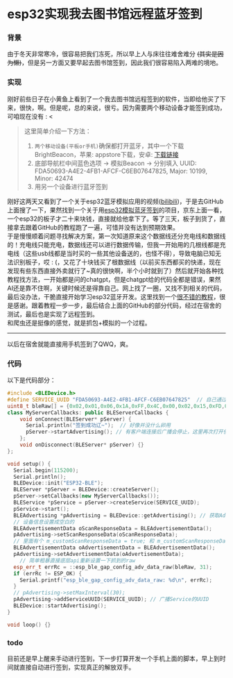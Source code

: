 # esp32实现我去图书馆远程蓝牙签到
### 背景
由于冬天非常寒冷，很容易把我们冻死，所以早上人与床往往难舍难分 ~~(其实是因为懒)~~，但是另一方面又要早起去图书馆签到，因此我们很容易陷入两难的境地。  
### 实现
刚好前些日子在小黄鱼上看到了一个我去图书馆远程签到的软件，当即给他买了下来，很快，啊。但是呢，总的来说，很亏。因为需要两个移动设备才能签到成功，可咱现在没有 : <  
> 这里简单介绍一下方法：
> 1. `两个移动设备(平板or手机)`确保都打开蓝牙，其中一个下载BrightBeacon，苹果: appstore下载，安卓: [下载链接](https://app.brtbeacon.com/d/brightbeacon)
> 2. 底部导航栏中间蓝色选项 -> 模拟Beacon -> 分别填入 UUID: FDA50693-A4E2-4FB1-AFCF-C6EB07647825, Major: 10199, Minor: 42474
> 3. 用另一个设备进行蓝牙签到

刚好这两天又看到了一个关于esp32蓝牙模拟应用的视频([bilibili](https://www.bilibili.com/video/BV1E54y137r3/?spm_id_from=333.880.my_history.page.click&vd_source=946d91ef8e978d916f518f74017b6842))，于是去GitHub上面搜了一下，果然找到一个关于用[esp32模拟蓝牙签到](https://github.com/zanjie1999/dingBle/tree/master)的项目，京东上面一看，一个esp32的板子才二十来块钱，直接就给他拿下了。等了三天，板子到货了，直接拿去跟着GitHub的教程跑了一遍，可惜并没有达到预期效果。  
于是慢慢顺着问题寻找解决方案，第一次知道原来这个数据线还分充电线和数据线的！充电线只能充电，数据线还可以进行数据传输，但我一开始用的几根线都是充电线（这些usb线都是当时买的一些其他设备送的，也怪不得），导致电脑已知无法识别板子，哎 : (，又花了十块钱买了根数据线（以前买东西都买的快递，现在发现有些东西直接外卖就行了~真的很快啊，半个小时就到了）然后就开始各种找教程找方法，一开始都是问的chatgpt，但是chatgpt给的代码全都是错误，果然AI还是靠不住啊，关键时候还是得靠自己。网上找了一圈，又找不到相关的代码，最后没办法，干脆直接开始学习esp32蓝牙开发。这里找到一个[很不错的教程](https://blog.csdn.net/Naisu_kun/article/details/115958024)，很是感谢。跟着教程一步一步，最后结合上面的GitHub的部分代码，经过在宿舍的测试，最后也是实现了远程签到。  
和爬虫还是挺像的感觉，就是抓包+模拟的一个过程。

---
以后在宿舍就能直接用手机签到了QWQ，爽。  

### 代码
以下是代码部分：
```cpp
#include <BLEDevice.h>
#define SERVICE_UUID "FDA50693-A4E2-4FB1-AFCF-C6EB07647825"  // 自己通过brightbeacon以及nRF Connect抓到的签到的UUID
uint8_t bleRaw[] = {0x02,0x01,0x06,0x1A,0xFF,0x4C,0x00,0x02,0x15,0xFD,0xA5,0x06,0x93,0xA4,0xE2,0x4F,0xB1,0xAF,0xCF,0xC6,0xEB,0x07,0x64,0x78,0x25,0x27,0xD7,0xA5,0xEA,0xC5};  // nRF Connect中抓到的广播数据
class MyServerCallbacks: public BLEServerCallbacks {
    void onConnect(BLEServer* pServer) {
      Serial.println("签到成功辽~");  // 好像并没什么卵用
      pServer->startAdvertising(); // 有客户端连接后广播会停止，这里再次打开使其它设备可以搜索到
    };
    void onDisconnect(BLEServer* pServer) {}
};

void setup() {
  Serial.begin(115200);
  Serial.println();
  BLEDevice::init("ESP32-BLE");
  BLEServer *pServer = BLEDevice::createServer();
  pServer->setCallbacks(new MyServerCallbacks());
  BLEService *pService = pServer->createService(SERVICE_UUID);
  pService->start();
  BLEAdvertising *pAdvertising = BLEDevice::getAdvertising(); // 获取Advertising对象
  // 设备信息设置成空白的
  BLEAdvertisementData oScanResponseData = BLEAdvertisementData();
  pAdvertising->setScanResponseData(oScanResponseData);
  // 里面有个 m_customScanResponseData = true; 和 m_customScanResponseData = true; 所以只能先随便设置一下
  BLEAdvertisementData oAdvertisementData = BLEAdvertisementData();
  pAdvertising->setAdvertisementData(oAdvertisementData);
    // 简单粗暴直接底层api重新设置一下抓到的raw
  esp_err_t errRc = ::esp_ble_gap_config_adv_data_raw(bleRaw, 31);
  if (errRc != ESP_OK) {
    Serial.printf("esp_ble_gap_config_adv_data_raw: %d\n", errRc);
  }
  // pAdvertising->setMaxInterval(30);
  pAdvertising->addServiceUUID(SERVICE_UUID); // 广播Service的UUID
  BLEDevice::startAdvertising();
}

void loop() {}
```
### todo
目前还是早上醒来手动进行签到，下一步打算开发一个手机上面的脚本，早上到时间就直接自动进行签到，实现真正的解放双手。
